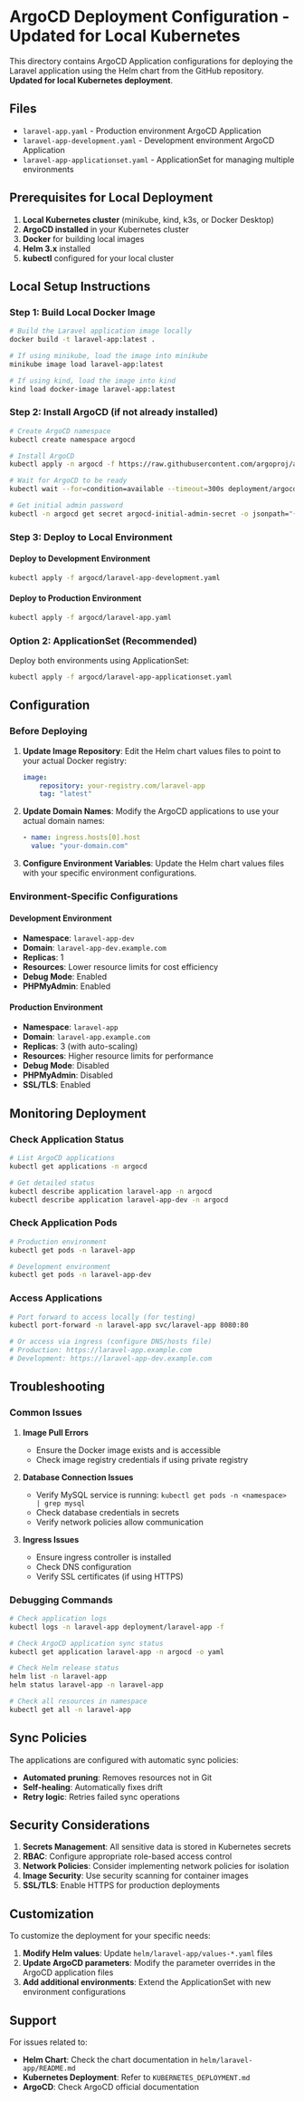 # ArgoCD Deployment Configuration - Updated for Local Kubernetes

This directory contains ArgoCD Application configurations for deploying the Laravel application using the Helm chart from the GitHub repository. **Updated for local Kubernetes deployment**.

## Files

-   `laravel-app.yaml` - Production environment ArgoCD Application
-   `laravel-app-development.yaml` - Development environment ArgoCD Application
-   `laravel-app-applicationset.yaml` - ApplicationSet for managing multiple environments

## Prerequisites for Local Deployment

1. **Local Kubernetes cluster** (minikube, kind, k3s, or Docker Desktop)
2. **ArgoCD installed** in your Kubernetes cluster
3. **Docker** for building local images
4. **Helm 3.x** installed
5. **kubectl** configured for your local cluster

## Local Setup Instructions

### Step 1: Build Local Docker Image

```bash
# Build the Laravel application image locally
docker build -t laravel-app:latest .

# If using minikube, load the image into minikube
minikube image load laravel-app:latest

# If using kind, load the image into kind
kind load docker-image laravel-app:latest
```

### Step 2: Install ArgoCD (if not already installed)

```bash
# Create ArgoCD namespace
kubectl create namespace argocd

# Install ArgoCD
kubectl apply -n argocd -f https://raw.githubusercontent.com/argoproj/argo-cd/stable/manifests/install.yaml

# Wait for ArgoCD to be ready
kubectl wait --for=condition=available --timeout=300s deployment/argocd-server -n argocd

# Get initial admin password
kubectl -n argocd get secret argocd-initial-admin-secret -o jsonpath="{.data.password}" | base64 -d
```

### Step 3: Deploy to Local Environment

#### Deploy to Development Environment

```bash
kubectl apply -f argocd/laravel-app-development.yaml
```

#### Deploy to Production Environment

```bash
kubectl apply -f argocd/laravel-app.yaml
```

### Option 2: ApplicationSet (Recommended)

Deploy both environments using ApplicationSet:

```bash
kubectl apply -f argocd/laravel-app-applicationset.yaml
```

## Configuration

### Before Deploying

1. **Update Image Repository**: Edit the Helm chart values files to point to your actual Docker registry:

    ```yaml
    image:
        repository: your-registry.com/laravel-app
        tag: "latest"
    ```

2. **Update Domain Names**: Modify the ArgoCD applications to use your actual domain names:

    ```yaml
    - name: ingress.hosts[0].host
      value: "your-domain.com"
    ```

3. **Configure Environment Variables**: Update the Helm chart values files with your specific environment configurations.

### Environment-Specific Configurations

#### Development Environment

-   **Namespace**: `laravel-app-dev`
-   **Domain**: `laravel-app-dev.example.com`
-   **Replicas**: 1
-   **Resources**: Lower resource limits for cost efficiency
-   **Debug Mode**: Enabled
-   **PHPMyAdmin**: Enabled

#### Production Environment

-   **Namespace**: `laravel-app`
-   **Domain**: `laravel-app.example.com`
-   **Replicas**: 3 (with auto-scaling)
-   **Resources**: Higher resource limits for performance
-   **Debug Mode**: Disabled
-   **PHPMyAdmin**: Disabled
-   **SSL/TLS**: Enabled

## Monitoring Deployment

### Check Application Status

```bash
# List ArgoCD applications
kubectl get applications -n argocd

# Get detailed status
kubectl describe application laravel-app -n argocd
kubectl describe application laravel-app-dev -n argocd
```

### Check Application Pods

```bash
# Production environment
kubectl get pods -n laravel-app

# Development environment
kubectl get pods -n laravel-app-dev
```

### Access Applications

```bash
# Port forward to access locally (for testing)
kubectl port-forward -n laravel-app svc/laravel-app 8080:80

# Or access via ingress (configure DNS/hosts file)
# Production: https://laravel-app.example.com
# Development: https://laravel-app-dev.example.com
```

## Troubleshooting

### Common Issues

1. **Image Pull Errors**

    - Ensure the Docker image exists and is accessible
    - Check image registry credentials if using private registry

2. **Database Connection Issues**

    - Verify MySQL service is running: `kubectl get pods -n <namespace> | grep mysql`
    - Check database credentials in secrets
    - Verify network policies allow communication

3. **Ingress Issues**
    - Ensure ingress controller is installed
    - Check DNS configuration
    - Verify SSL certificates (if using HTTPS)

### Debugging Commands

```bash
# Check application logs
kubectl logs -n laravel-app deployment/laravel-app -f

# Check ArgoCD application sync status
kubectl get application laravel-app -n argocd -o yaml

# Check Helm release status
helm list -n laravel-app
helm status laravel-app -n laravel-app

# Check all resources in namespace
kubectl get all -n laravel-app
```

## Sync Policies

The applications are configured with automatic sync policies:

-   **Automated pruning**: Removes resources not in Git
-   **Self-healing**: Automatically fixes drift
-   **Retry logic**: Retries failed sync operations

## Security Considerations

1. **Secrets Management**: All sensitive data is stored in Kubernetes secrets
2. **RBAC**: Configure appropriate role-based access control
3. **Network Policies**: Consider implementing network policies for isolation
4. **Image Security**: Use security scanning for container images
5. **SSL/TLS**: Enable HTTPS for production deployments

## Customization

To customize the deployment for your specific needs:

1. **Modify Helm values**: Update `helm/laravel-app/values-*.yaml` files
2. **Update ArgoCD parameters**: Modify the parameter overrides in the ArgoCD application files
3. **Add additional environments**: Extend the ApplicationSet with new environment configurations

## Support

For issues related to:

-   **Helm Chart**: Check the chart documentation in `helm/laravel-app/README.md`
-   **Kubernetes Deployment**: Refer to `KUBERNETES_DEPLOYMENT.md`
-   **ArgoCD**: Check ArgoCD official documentation
